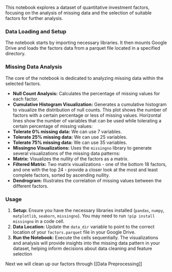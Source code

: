 This notebook explores a dataset of quantitative investment factors, focusing on the analysis of missing data and the selection of suitable factors for further analysis.
### Data Loading and Setup
The notebook starts by importing necessary libraries. It then mounts Google Drive and loads the factors data from a parquet file located in a specified directory. 
### Missing Data Analysis
The core of the notebook is dedicated to analyzing missing data within the selected factors.
- **Null Count Analysis:** Calculates the percentage of missing values for each factor.
- **Cumulative Histogram Visualization:** Generates a cumulative histogram to visualize the distribution of null counts. This plot shows the number of factors with a certain percentage or less of missing values. Horizontal lines show the number of variables that can be used while tolerating a certain percentage of missing values:
- **Tolerate 0% missing data:** We can use 7 variables.
- **Tolerate 25% missing data:** We can use 25 variables.
- **Tolerate 75% missing data:** We can use 35 variables.
- **Missingno Visualizations:** Uses the `missingno` library to generate several visualizations of the missing data patterns:
- **Matrix:** Visualizes the nullity of the factors as a matrix.
- **Filtered Matrix:** Two matrix visualizations - one of the bottom 18 factors, and one with the top 24 - provide a closer look at the most and least complete factors, sorted by ascending nullity.
- **Dendrogram:** Illustrates the correlation of missing values between the different factors.
### Usage
1. **Setup:** Ensure you have the necessary libraries installed (`pandas`, `numpy`, `matplotlib`, `seaborn`, `missingno`). You may need to run `!pip install missingno` in a code cell.
2. **Data Location:** Update the `data_dir` variable to point to the correct location of your `factors.parquet` file in your Google Drive.
3. **Run the Notebook:** Execute the cells sequentially. The visualizations and analysis will provide insights into the missing data pattern in your dataset, helping inform decisions about data cleaning and feature selection

Next we will clean up our factors through [[Data Preprocessing]]

